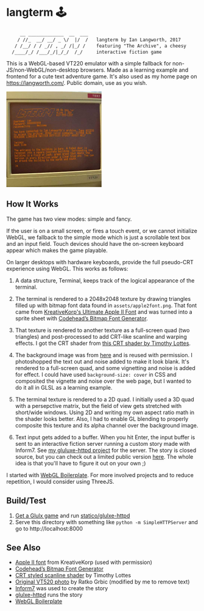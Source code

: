 # langterm 🕹️

```
     __ _____________  __  ___
    / //_  __/ __/ _ \/  |/  /   langterm by Ian Langworth, 2017
   / /__/ / / _// , _/ /|_/ /    featuring "The Archive", a cheesy
  /____/_/ /___/_/|_/_/  /_/     interactive fiction game

```

This is a WebGL-based VT220 emulator with a simple fallback for non-JS/non-WebGL/non-desktop browsers. Made as a learning example and frontend for a cute text adventure game. It's also used as my home page on https://langworth.com/. Public domain, use as you wish.

<img src="https://github.com/statico/langterm/blob/master/assets/screenshot.jpg?raw=true" width="250"/>

## How It Works

The game has two view modes: simple and fancy.

If the user is on a small screen, or fires a touch event, or we cannot initialize WebGL, we fallback to the simple mode which is just a scrollable text box and an input field. Touch devices should have the on-screen keyboard appear which makes the game playable.

On larger desktops with hardware keyboards, provide the full pseudo-CRT experience using WebGL. This works as follows:

1. A data structure, Terminal, keeps track of the logical appearance of the terminal.

1. The terminal is rendered to a 2048x2048 texture by drawing triangles filled up with bitmap font data found in `assets/apple2font.png`. That font came from [KreativeKorp's Ultimate Apple II Font](http://www.kreativekorp.com/software/fonts/apple2.shtml) and was turned into a sprite sheet with [Codehead’s Bitmap Font Generator](http://www.codehead.co.uk/cbfg/).

1. That texture is rendered to another texture as a full-screen quad (two triangles) and post-processed to add CRT-like scanline and warping effects. I got the CRT shader from [this CRT shader by Timothy Lottes](https://www.shadertoy.com/view/XsjSzR).

1. The background image was from [here](https://goo.gl/AHU79T) and is reused with permission. I photoshopped the text out and noise added to make it look blank. It's rendered to a full-screen quad, and some vignetting and noise is added for effect. I could have used `background-size: cover` in CSS and composited the vignette and noise over the web page, but I wanted to do it all in GLSL as a learning example.

1. The terminal texture is rendered to a 2D quad. I initially used a 3D quad with a persepctive matrix, but the field of view gets stretched with short/wide windows. Using 2D and writing my own aspect ratio math in the shader looks better. Also, I had to enable GL blending to properly composite this texture and its alpha channel over the background image.

1. Text input gets added to a buffer. When you hit Enter, the input buffer is sent to an interactive fiction server running a custom story made with Inform7. See [my gluluxe-httpd project](https://github.com/statico/glulxe-httpd) for the server. The story is closed source, but you can check out a limited public version [here](https://github.com/statico/the-archive-public). The whole idea is that you'll have to figure it out on your own ;)

I started with [WebGL Boilerplate](https://github.com/paulirish/webgl-boilerplate). For more involved projects and to reduce repetition, I would consider using ThreeJS.

## Build/Test

1. [Get a Glulx game](https://github.com/statico/glulxe-httpd#get-started) and run [statico/glulxe-httpd](https://github.com/statico/glulxe-httpd)
2. Serve this directory with something like `python -m SimpleHTTPServer` and go to http://localhost:8000

## See Also

- [Apple II font](http://www.kreativekorp.com/software/fonts/apple2.shtml) from KreativeKorp (used with permission)
- [Codehead’s Bitmap Font Generator](http://www.codehead.co.uk/cbfg/)
- [CRT styled scanline shader](https://www.shadertoy.com/view/XsjSzR) by Timothy Lottes
- [Original VT520 photo](https://goo.gl/AHU79T) by Ratko Grbic (modified by me to remove text)
- [Inform7](http://inform7.com/) was used to create the story
- [glulxe-httpd](https://github.com/statico/glulxe-httpd) runs the story
- [WebGL Boilerplate](https://github.com/paulirish/webgl-boilerplate)
